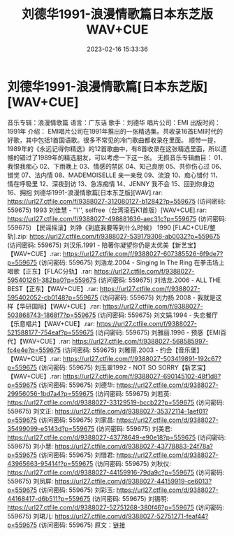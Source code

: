 ﻿---
title: 刘德华1991-浪漫情歌篇日本东芝版WAV+CUE
date: 2023-02-16 15:33:36
categories: WAV车载音乐、镜像
tags: 华语中文
---
# 刘德华1991-浪漫情歌篇[日本东芝版][WAV+CUE]

音乐专辑：浪漫情歌篇
语言：广东话
歌手：刘德华
唱片公司：EMI
出版时间：1991年
介绍：
EMI唱片公司在1991年推出的一张精选集。共收录16首EMI时代的好歌，其中包括1首国语歌。很多不常见的冷门歌曲都收录在里面。
顺带一提，1989年的《永远记得你精选》的12首歌曲中，有8首收录在这张精选里面，所以遗憾的错过了1989年的精选朋友，可以考虑一下这一张。
无损音乐专辑曲目：
01、我恨我痴心
02、下雨晚上
03、情感的禁区
04、知己良朋
05、共你伤心过
06、错觉
07、法内情
08、MADEMOISELLE 亲一亲我
09、流浪
10、痴心错付
11、情在呼吸里
12、深夜到访
13、急冻痴情
14、JENNY 我不会
15、回到你身边
16、拥抱
刘德华1991-浪漫情歌篇[日本东芝版][WAV].rar: https://url27.ctfile.com/f/9388027-312080127-b12842?p=559675
(访问密码: 559675)
1993 刘佳慧 - ''I'', selfree（台湾滚石K1首版）[WAV+CUE].rar: https://url27.ctfile.com/f/9388027-498881636-aec31c?p=559675
(访问密码: 559675)
【民谣摇滚】刘铮《到底我要等到什么时候》 1990 [FLAC+CUE/整轨].zip: https://url27.ctfile.com/f/9388027-539179308-ab0032?p=559675
(访问密码: 559675)
刘汉乐.1991 - 陪著你凝望你仍是太优美【新艺宝】【WAV+CUE】.rar: https://url27.ctfile.com/f/9388027-607385526-6f9de7?p=559675
(访问密码: 559675)
刘浩龙.2004 - Singing In The Ring 在拳击场上唱歌【正东】【FLAC分轨】.rar: https://url27.ctfile.com/f/9388027-595401261-382ba0?p=559675
(访问密码: 559675)
刘浩龙.2006 - ALL THE BEST【正东】【WAV+CUE】.rar: https://url27.ctfile.com/f/9388027-595402052-cb0148?p=559675
(访问密码: 559675)
刘力扬.2008 - 我就是这样【华研国际】【WAV+CUE】.rar: https://url27.ctfile.com/f/9388027-503868743-1868f7?p=559675
(访问密码: 559675)
刘文娟.1994 - 失恋餐厅【乐意唱片】【WAV+CUE】.rar: https://url27.ctfile.com/f/9388027-521588177-754eaf?p=559675
(访问密码: 559675)
刘雅丽.1996 - 预感【EMI百代】【WAV+CUE】.rar: https://url27.ctfile.com/f/9388027-568585997-fc4e4e?p=559675
(访问密码: 559675)
刘雅丽.2003 - 约会【音乐堡】【WAV+CUE】.rar: https://url27.ctfile.com/f/9388027-503419891-192c67?p=559675
(访问密码: 559675)
刘玉翠1992 - NOT SO SORRY【新艺宝】【WAV+CUE】.rar: https://url27.ctfile.com/f/9388027-690145102-48f1d8?p=559675
(访问密码: 559675)
刘德华: https://url27.ctfile.com/d/9388027-29956056-1bd7a4?p=559675
(访问密码: 559675)
刘若英: https://url27.ctfile.com/d/9388027-33129519-bccb22?p=559675
(访问密码: 559675)
刘文正: https://url27.ctfile.com/d/9388027-35372114-1aef01?p=559675
(访问密码: 559675)
刘家昌: https://url27.ctfile.com/d/9388027-35499099-e5143d?p=559675
(访问密码: 559675)
刘美君: https://url27.ctfile.com/d/9388027-43778649-e90e18?p=559675
(访问密码: 559675)
刘小慧: https://url27.ctfile.com/d/9388027-43778883-24f78a?p=559675
(访问密码: 559675)
刘惜君: https://url27.ctfile.com/d/9388027-43965663-95414f?p=559675
(访问密码: 559675)
刘秋仪: https://url27.ctfile.com/d/9388027-44159916-79da9c?p=559675
(访问密码: 559675)
刘凤屏: https://url27.ctfile.com/d/9388027-44159919-ce6013?p=559675
(访问密码: 559675)
刘彩玉: https://url27.ctfile.com/d/9388027-44168417-d6b511?p=559675
(访问密码: 559675)
刘锡明: https://url27.ctfile.com/d/9388027-52751268-380f46?p=559675
(访问密码: 559675)
刘珺儿: https://url27.ctfile.com/d/9388027-52751271-feaf44?p=559675
(访问密码: 559675)
原文：[链接](https://blog.sina.com.cn/s/blog_1647c7e76010310sx.html)
